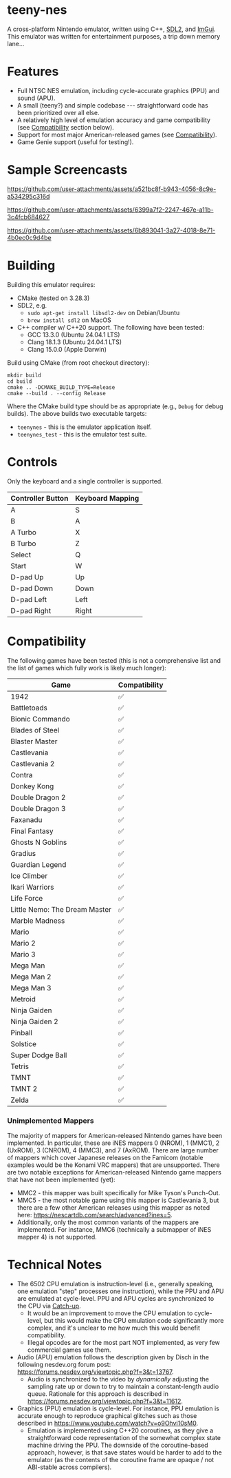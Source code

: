 # teeny-nes

A cross-platform Nintendo emulator, written using C++, [SDL2](https://github.com/libsdl-org/SDL), and [ImGui](https://github.com/ocornut/imgui). This emulator was written for entertainment purposes, a trip down memory lane...

# Features

* Full NTSC NES emulation, including cycle-accurate graphics (PPU) and sound (APU).
* A small (teeny?) and simple codebase --- straightforward code has been prioritized over all else.
* A relatively high level of emulation accuracy and game compatibility (see [Compatibility](#Compatibility) section below).
* Support for most major American-released games (see [Compatibility](#Unimplemented-Mappers)).
* Game Genie support (useful for testing!).

# Sample Screencasts

https://github.com/user-attachments/assets/a521bc8f-b943-4056-8c9e-a534295c316d

https://github.com/user-attachments/assets/6399a7f2-2247-467e-a11b-3c4fcb684627

https://github.com/user-attachments/assets/6b893041-3a27-4018-8e71-4b0ec0c9d4be

# Building

Building this emulator requires:

* CMake (tested on 3.28.3)
* SDL2, e.g.
  - `sudo apt-get install libsdl2-dev` on Debian/Ubuntu
  - `brew install sdl2` on MacOS
* C++ compiler w/ C++20 support. The following have been tested:
  - GCC 13.3.0 (Ubuntu 24.04.1 LTS)
  - Clang 18.1.3 (Ubuntu 24.04.1 LTS)
  - Clang 15.0.0 (Apple Darwin)

Build using CMake (from root checkout directory):

```
mkdir build
cd build
cmake .. -DCMAKE_BUILD_TYPE=Release
cmake --build . --config Release
```

Where the CMake build type should be as appropriate (e.g., `Debug` for debug builds). The above builds two executable targets:

* `teenynes` - this is the emulator application itself.
* `teenynes_test` - this is the emulator test suite.

# Controls

Only the keyboard and a single controller is supported.

| Controller Button | Keyboard Mapping |
| ----------------- | ---------------- |
| A                 | S                |
| B                 | A                |
| A Turbo           | X                |
| B Turbo           | Z                |
| Select            | Q                |
| Start             | W                |
| D-pad Up          | Up               |
| D-pad Down        | Down             |
| D-pad Left        | Left             |
| D-pad Right       | Right            |

# Compatibility

The following games have been tested (this is not a comprehensive list and the list of games which fully work is likely much longer):


| Game                          | Compatibility |
| ----------------------------- | ------------- |
| 1942                          | ✅ |
| Battletoads                   | ✅ |
| Bionic Commando               | ✅ |
| Blades of Steel               | ✅ |
| Blaster Master                | ✅ |
| Castlevania                   | ✅ |
| Castlevania 2                 | ✅ |
| Contra                        | ✅ |
| Donkey Kong                   | ✅ |
| Double Dragon 2               | ✅ |
| Double Dragon 3               | ✅ |
| Faxanadu                      | ✅ |
| Final Fantasy                 | ✅ |
| Ghosts N Goblins              | ✅ |
| Gradius                       | ✅ |
| Guardian Legend               | ✅ |
| Ice Climber                   | ✅ |
| Ikari Warriors                | ✅ |
| Life Force                    | ✅ |
| Little Nemo: The Dream Master | ✅ |
| Marble Madness                | ✅ |
| Mario                         | ✅ |
| Mario 2                       | ✅ |
| Mario 3                       | ✅ |
| Mega Man                      | ✅ |
| Mega Man 2                    | ✅ |
| Mega Man 3                    | ✅ |
| Metroid                       | ✅ |
| Ninja Gaiden                  | ✅ |
| Ninja Gaiden 2                | ✅ |
| Pinball                       | ✅ |
| Solstice                      | ✅ |
| Super Dodge Ball              | ✅ |
| Tetris                        | ✅ |
| TMNT                          | ✅ |
| TMNT 2                        | ✅ |
| Zelda                         | ✅ |

### Unimplemented Mappers

The majority of mappers for American-released Nintendo games have been implemented. In particular, these are iNES mappers 0 (NROM), 1 (MMC1), 2 (UxROM), 3 (CNROM), 4 (MMC3), and 7 (AxROM). There are large number of mappers which cover Japanese releases on the Famicom (notable examples would be the Konami VRC mappers) that are unsupported. There are two notable exceptions for American-released Nintendo game mappers that have not been implemented (yet):

* MMC2 - this mapper was built specifically for Mike Tyson's Punch-Out.
* MMC5 - the most notable game using this mapper is Castlevania 3, but there are a few other American releases using this mapper as noted here: https://nescartdb.com/search/advanced?ines=5.
* Additionally, only the most common variants of the mappers are implemented. For instance, MMC6 (technically a submapper of iNES mapper 4) is not supported.

# Technical Notes

* The 6502 CPU emulation is instruction-level (i.e., generally speaking, one emulation "step" processes one instruction), while the PPU and APU are emulated at cycle-level. PPU and APU cycles are synchronized to the CPU via [Catch-up](https://www.nesdev.org/wiki/Catch-up).
  - It would be an improvement to move the CPU emulation to cycle-level, but this would make the CPU emulation code significantly more complex, and it's unclear to me how much this would benefit compatibility.
  - Illegal opcodes are for the most part NOT implemented, as very few commercial games use them.
* Audio (APU) emulation follows the description given by Disch in the following nesdev.org forum post: https://forums.nesdev.org/viewtopic.php?f=3&t=13767.
  - Audio is synchronized to the video by *dynamically* adjusting the sampling rate up or down to try to maintain a constant-length audio queue. Rationale for this approach is described in https://forums.nesdev.org/viewtopic.php?f=3&t=11612.
* Graphics (PPU) emulation is cycle-level. For instance, PPU emulation is accurate enough to reproduce graphical glitches such as those described in https://www.youtube.com/watch?v=o9Ohvi10sM0. 
  - Emulation is implemented using C++20 coroutines, as they give a straightforward code representation of the somewhat complex state machine driving the PPU. The downside of the coroutine-based approach, however, is that save states would be harder to add to the emulator (as the contents of the coroutine frame are opaque / not ABI-stable across compilers).
